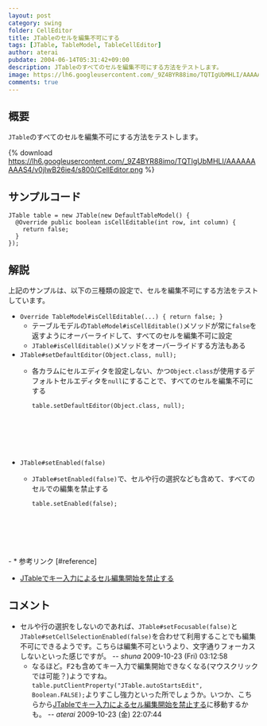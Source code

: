 ```yaml
---
layout: post
category: swing
folder: CellEditor
title: JTableのセルを編集不可にする
tags: [JTable, TableModel, TableCellEditor]
author: aterai
pubdate: 2004-06-14T05:31:42+09:00
description: JTableのすべてのセルを編集不可にする方法をテストします。
image: https://lh6.googleusercontent.com/_9Z4BYR88imo/TQTIgUbMHLI/AAAAAAAAAS4/v0jIwB26ie4/s800/CellEditor.png
comments: true
---
```

## 概要
`JTable`のすべてのセルを編集不可にする方法をテストします。

{% download https://lh6.googleusercontent.com/_9Z4BYR88imo/TQTIgUbMHLI/AAAAAAAAAS4/v0jIwB26ie4/s800/CellEditor.png %}

## サンプルコード
<pre class="prettyprint"><code>JTable table = new JTable(new DefaultTableModel() {
  @Override public boolean isCellEditable(int row, int column) {
    return false;
  }
});
</code></pre>

## 解説
上記のサンプルは、以下の三種類の設定で、セルを編集不可にする方法をテストしています。

- `Override TableModel#isCellEditable(...) { return false; }`
    - テーブルモデルの`TableModel#isCellEditable()`メソッドが常に`false`を返すようにオーバーライドして、すべてのセルを編集不可に設定
    - `JTable#isCellEditable()`メソッドをオーバーライドする方法もある
- `JTable#setDefaultEditor(Object.class, null);`
    - 各カラムにセルエディタを設定しない、かつ`Object.class`が使用するデフォルトセルエディタを`null`にすることで、すべてのセルを編集不可にする
        
        <pre class="prettyprint"><code>table.setDefaultEditor(Object.class, null);

</code></pre>
- `JTable#setEnabled(false)`
    - `JTable#setEnabled(false)`で、セルや行の選択なども含めて、すべてのセルでの編集を禁止する
        
        <pre class="prettyprint"><code>table.setEnabled(false);

</code></pre>
    - * 参考リンク [#reference]
- [JTableでキー入力によるセル編集開始を禁止する](http://ateraimemo.com/Swing/PreventStartCellEditing.html)

<!-- dummy comment line for breaking list -->

## コメント
- セルや行の選択をしないのであれば、`JTable#setFocusable(false)`と`JTable#setCellSelectionEnabled(false)`を合わせて利用することでも編集不可にできるようです。こちらは編集不可というより、文字通りフォーカスしないといった感じですが。 -- *shuna* 2009-10-23 (Fri) 03:12:58
    - なるほど。<kbd>F2</kbd>も含めてキー入力で編集開始できなくなる(マウスクリックでは可能？)ようですね。`table.putClientProperty("JTable.autoStartsEdit", Boolean.FALSE);`よりすこし強力といった所でしょうか。いつか、こちらから[JTableでキー入力によるセル編集開始を禁止する](http://ateraimemo.com/Swing/PreventStartCellEditing.html)に移動するかも。 -- *aterai* 2009-10-23 (金) 22:07:44

<!-- dummy comment line for breaking list -->
